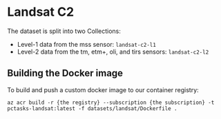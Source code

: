 # Landsat C2

The dataset is split into two Collections:

- Level-1 data from the mss sensor: `landsat-c2-l1`
- Level-2 data from the tm, etm+, oli, and tirs sensors: `landsat-c2-l2`

## Building the Docker image

To build and push a custom docker image to our container registry:

```shell
az acr build -r {the registry} --subscription {the subscription} -t
pctasks-landsat:latest -f datasets/landsat/Dockerfile .
```
